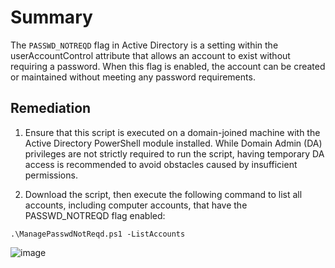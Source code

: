 # Summary

The `PASSWD_NOTREQD` flag in Active Directory is a setting within the userAccountControl attribute that allows an account to exist without requiring a password. When this flag is enabled, the account can be created or maintained without meeting any password requirements.

## Remediation

1. Ensure that this script is executed on a domain-joined machine with the Active Directory PowerShell module installed. While Domain Admin (DA) privileges are not strictly required to run the script, having temporary DA access is recommended to avoid obstacles caused by insufficient permissions.

2. Download the script, then execute the following command to list all accounts, including computer accounts, that have the PASSWD_NOTREQD flag enabled:

```
.\ManagePasswdNotReqd.ps1 -ListAccounts
```

![image](https://github.com/user-attachments/assets/7eb98414-9acc-4da9-a73a-e479bdcb8595)
